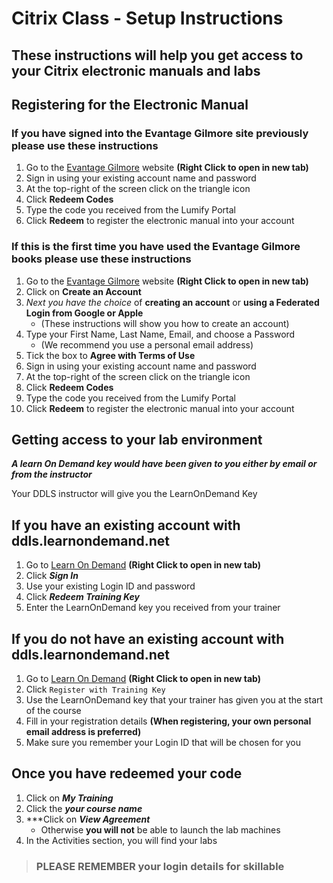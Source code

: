 # Citrix Class - Setup Instructions

## These instructions will help you get access to your Citrix electronic manuals and labs

## Registering for the Electronic Manual
### If you have signed into the Evantage Gilmore site previously please use these instructions
1. Go to the [Evantage Gilmore](https://evantage.gilmoreglobal.com/) website **(Right Click to open in new tab)**
2. Sign in using your existing account name and password
3. At the top-right of the screen click on the triangle icon
4. Click **Redeem Codes**
5. Type the code you received from the Lumify Portal
6. Click **Redeem** to register the electronic manual into your account

### If this is the first time you have used the Evantage Gilmore books please use these instructions
1. Go to the [Evantage Gilmore](https://evantage.gilmoreglobal.com/) website **(Right Click to open in new tab)**
1. Click on **Create an Account**
1. *Next you have the choice* of **creating an account** or **using a Federated Login from Google or Apple**
    - (These instructions will show you how to create an account)
1. Type your First Name, Last Name, Email, and choose a Password
    - (We recommend you use a personal email address)
1. Tick the box to **Agree with Terms of Use**
1. Sign in using your existing account name and password
1. At the top-right of the screen click on the triangle icon
1. Click **Redeem Codes**
1. Type the code you received from the Lumify Portal
1. Click **Redeem** to register the electronic manual into your account


## Getting access to your lab environment

***A learn On Demand key would have been given to you either by email or from the instructor***

Your DDLS instructor will give you the LearnOnDemand Key
## If you have an existing account with ddls.learnondemand.net
  1. Go to [Learn On Demand](https://ddls.learnondemand.net) **(Right Click to open in new tab)**
  1. Click ***Sign In***
  1. Use your existing Login ID and password
  1. Click ***Redeem Training Key***
  1. Enter the LearnOnDemand key you received from your trainer
    
## If you do not have an existing account with ddls.learnondemand.net
  1. Go to [Learn On Demand](https://ddls.learnondemand.net) **(Right Click to open in new tab)**
  1. Click `Register with Training Key`  
  1. Use the LearnOnDemand key that your trainer has given you at the start of the course
  1. Fill in your registration details **(When registering, your own personal email address is preferred)**
  1. Make sure you remember your Login ID that will be chosen for you
    
## Once you have redeemed your code
  1. Click on ***My Training***
  1. Click the ***your course name***
  1. ***Click on ***View Agreement*** 
      - Otherwise **you will not** be able to launch the lab machines
  1. In the Activities section, you will find your labs

> ### **PLEASE REMEMBER your login details for skillable** ###
